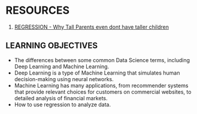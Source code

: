 # RESOURCES
1. [REGRESSION - Why Tall Parents even dont have taller children](https://author-ide.skills.network/render?token=eyJhbGciOiJIUzI1NiIsInR5cCI6IkpXVCJ9.eyJtZF9pbnN0cnVjdGlvbnNfdXJsIjoiaHR0cHM6Ly9jZi1jb3Vyc2VzLWRhdGEuczMudXMuY2xvdWQtb2JqZWN0LXN0b3JhZ2UuYXBwZG9tYWluLmNsb3VkL0lCTURldmVsb3BlclNraWxsc05ldHdvcmstRFMwMTAxRU4tU2tpbGxzTmV0d29yay9sYWJzL01vZHVsZSUyMDIvUmVhZGluZ19SZWdyZXNzaW9uLm1kIiwidG9vbF90eXBlIjoiaW5zdHJ1Y3Rpb25hbC1sYWIiLCJhZG1pbiI6ZmFsc2UsImlhdCI6MTY4Mzc0NDk2OX0.HDVV6NTc9EyZroSFfHz7t5S_NPHA629jNiYkNYhJQSM)

   
## LEARNING OBJECTIVES
- The differences between some common Data Science terms, including Deep Learning and Machine Learning.
- Deep Learning is a type of Machine Learning that simulates human decision-making using neural networks.
- Machine Learning has many applications, from recommender systems that provide relevant choices for customers on commercial websites, to detailed analysis of financial markets.
- How to use regression to analyze data.

